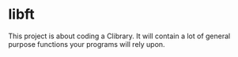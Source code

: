 # libft
This project is about coding a Clibrary. It will contain a lot of general purpose functions your programs will rely upon.
